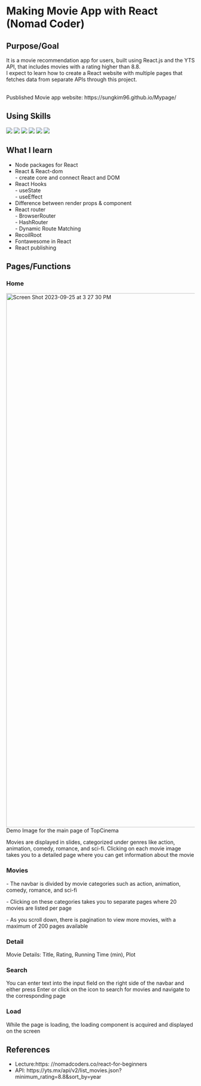 # Making Movie App with React (Nomad Coder)
<h2>Purpose/Goal</h2>
<p>It is a movie recommendation app for users, built using React.js and the YTS API, that includes movies with a rating higher than 8.8. <br/>I expect to learn how to create a React website with multiple pages that fetches data from separate APIs through this project.</p> <br/>
Pusblished Movie app website: https://sungkim96.github.io/Mypage/ <br/>
<h2>Using Skills</h2>
<div>
 <img src="https://img.shields.io/badge/React-61DAFB?style=flat-square&logo=React&logoColor=black"/>
 <img src="https://img.shields.io/badge/Node.js-339933?style=flat-square&logo=Node.js&logoColor=black"/>
 <img src="https://img.shields.io/badge/Recoil-3578E5?style=flat-square&logo=Recoil&logoColor=black"/>
 <img src="https://img.shields.io/badge/React router-CA4245?style=flat-square&logo=Recoil&logoColor=black"/>
 <img src="https://img.shields.io/badge/Atom-66595C?style=flat-square&logo=Atom&logoColor=black"/>
  <img src="https://img.shields.io/badge/CSS3-1572B6?style=flat-square&logo=CSS&logoColor=black"/>
</div>
<h2>What I learn</h2>
<ul>
 <li>Node packages for React </li>
 <li>React & React-dom</li>
 <span>- create core and connect React and DOM</span>
 <li>React Hooks</li>
 <span>- useState </span> <br/>
 <span>- useEffect </span>
 <li>Difference between render props & component</li>
 <li>React router</li>
 <span>- BrowserRouter</span> <br/>
 <span>- HashRouter</span> <br/>
 <span>- Dynamic Route Matching</span> <br/>
 <li>RecoilRoot</li>
 <li>Fontawesome in React</li>
<li>React publishing</li>
</ul>
<div>
<h2>Pages/Functions</h2>
<h3>Home</h3>
  <img width="1425" alt="Screen Shot 2023-09-25 at 3 27 30 PM" src="https://github.com/SungKim96/React.JS_NomadCoder/assets/120751395/3c82a95f-bccb-4e05-8482-2cd93f7d6581">
 <italic>Demo Image for the main page of TopCinema</italic>
<p>Movies are displayed in slides, categorized under genres like action, animation, comedy, romance, and sci-fi. Clicking on each movie image takes you to a detailed page where you can get information about the movie</p>
 <h3>Movies</h3>
 <p>- The navbar is divided by movie categories such as action, animation, comedy, romance, and sci-fi</p>
<p>- Clicking on these categories takes you to separate pages where 20 movies are listed per page</p>
<p>- As you scroll down, there is pagination to view more movies, with a maximum of 200 pages available</p>
 <h3>Detail</h3>
 Movie Details: Title, Rating, Running Time (min), Plot
 <h3>Search</h3>
 <p>You can enter text into the input field on the right side of the navbar and either press Enter or click on the icon to search for movies and navigate to the corresponding page</p>
 <h3>Load</h3>
 <p>While the page is loading, the loading component is acquired and displayed on the screen</p>
</div>
<div>
<h2>References</h2>
 <ul>
  <li>Lecture:https: //nomadcoders.co/react-for-beginners</li>
  <li>API: https://yts.mx/api/v2/list_movies.json?minimum_rating=8.8&sort_by=year</li>
 </ul>
</div>


